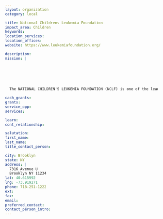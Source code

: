 ```yaml
---
layout: organization
category: local

title: National Childrens Leukemia Foundation
impact_area: Children
keywords: 
location_services: 
location_offices: 
website: https://www.leukemiafoundation.org/

description: 
mission: |
  

  

   	

  The NATIONAL CHILDREN'S LEUKEMIA FOUNDATION (NCLF) is one of the leading non-profit organizations in the fight against leukemia and cancer for children and adults. The NCLF is established to support the unfortunate in various programs. NCLF main objective is to provide the cure for children and adults, and to ease the family's burden during their hospital stay. 

cash_grants: 
grants: 
service_opp: 
services: 

learn: 
cont_relationship: 

salutation: 
first_name: 
last_name: 
title_contact_person: 

city: Brooklyn
state: NY
address: |
  7316 Avenue U  
  Brooklyn NY 11234
lat: 40.615992
lng: -73.919271
phone: 718-251-1222
ext: 
fax: 
email: 
preferred_contact: 
contact_person_intro: 
---
```

